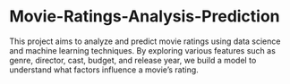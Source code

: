 # Movie-Ratings-Analysis-Prediction
This project aims to analyze and predict movie ratings using data science and machine learning techniques. By exploring various features such as genre, director, cast, budget, and release year, we build a model to understand what factors influence a movie’s rating.

